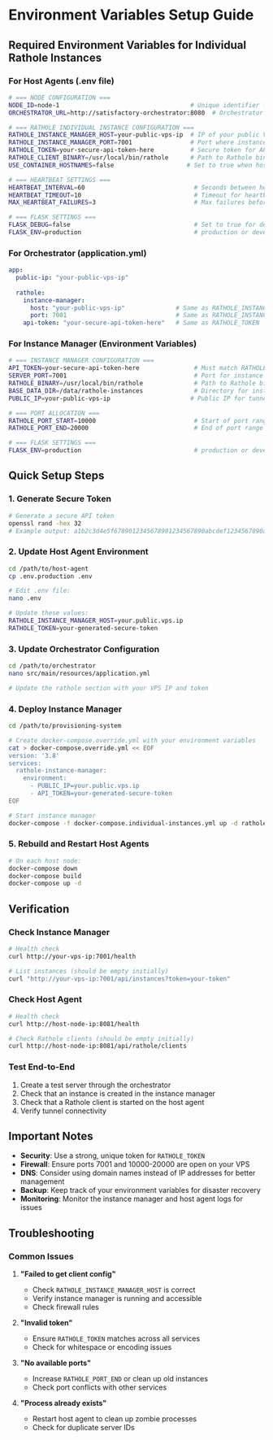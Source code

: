 # Environment Variables Setup Guide

## Required Environment Variables for Individual Rathole Instances

### For Host Agents (.env file)

```bash
# === NODE CONFIGURATION ===
NODE_ID=node-1                                    # Unique identifier for this host node
ORCHESTRATOR_URL=http://satisfactory-orchestrator:8080  # Orchestrator service URL

# === RATHOLE INDIVIDUAL INSTANCE CONFIGURATION ===
RATHOLE_INSTANCE_MANAGER_HOST=your-public-vps-ip  # IP of your public VPS running instance manager
RATHOLE_INSTANCE_MANAGER_PORT=7001                # Port where instance manager API runs
RATHOLE_TOKEN=your-secure-api-token-here          # Secure token for API authentication
RATHOLE_CLIENT_BINARY=/usr/local/bin/rathole      # Path to Rathole binary (already in Docker)
USE_CONTAINER_HOSTNAMES=false                    # Set to true when host agent and servers share Docker network

# === HEARTBEAT SETTINGS ===
HEARTBEAT_INTERVAL=60                              # Seconds between heartbeats to orchestrator
HEARTBEAT_TIMEOUT=10                               # Timeout for heartbeat requests
MAX_HEARTBEAT_FAILURES=3                           # Max failures before re-registration

# === FLASK SETTINGS ===
FLASK_DEBUG=false                                  # Set to true for development
FLASK_ENV=production                               # production or development
```

### For Orchestrator (application.yml)

```yaml
app:
  public-ip: "your-public-vps-ip"
  
  rathole:
    instance-manager:
      host: "your-public-vps-ip"              # Same as RATHOLE_INSTANCE_MANAGER_HOST
      port: 7001                              # Same as RATHOLE_INSTANCE_MANAGER_PORT
    api-token: "your-secure-api-token-here"   # Same as RATHOLE_TOKEN
```

### For Instance Manager (Environment Variables)

```bash
# === INSTANCE MANAGER CONFIGURATION ===
API_TOKEN=your-secure-api-token-here               # Must match RATHOLE_TOKEN
SERVER_PORT=7001                                   # Port for instance manager API
RATHOLE_BINARY=/usr/local/bin/rathole              # Path to Rathole binary
BASE_DATA_DIR=/data/rathole-instances              # Directory for instance configs
PUBLIC_IP=your-public-vps-ip                      # Public IP for tunnel endpoints

# === PORT ALLOCATION ===
RATHOLE_PORT_START=10000                           # Start of port range for instances
RATHOLE_PORT_END=20000                             # End of port range for instances

# === FLASK SETTINGS ===
FLASK_ENV=production                               # production or development
```

## Quick Setup Steps

### 1. Generate Secure Token
```bash
# Generate a secure API token
openssl rand -hex 32
# Example output: a1b2c3d4e5f6789012345678901234567890abcdef1234567890abcdef123456
```

### 2. Update Host Agent Environment
```bash
cd /path/to/host-agent
cp .env.production .env

# Edit .env file:
nano .env

# Update these values:
RATHOLE_INSTANCE_MANAGER_HOST=your.public.vps.ip
RATHOLE_TOKEN=your-generated-secure-token
```

### 3. Update Orchestrator Configuration
```bash
cd /path/to/orchestrator
nano src/main/resources/application.yml

# Update the rathole section with your VPS IP and token
```

### 4. Deploy Instance Manager
```bash
cd /path/to/provisioning-system

# Create docker-compose.override.yml with your environment variables
cat > docker-compose.override.yml << EOF
version: '3.8'
services:
  rathole-instance-manager:
    environment:
      - PUBLIC_IP=your.public.vps.ip
      - API_TOKEN=your-generated-secure-token
EOF

# Start instance manager
docker-compose -f docker-compose.individual-instances.yml up -d rathole-instance-manager
```

### 5. Rebuild and Restart Host Agents
```bash
# On each host node:
docker-compose down
docker-compose build
docker-compose up -d
```

## Verification

### Check Instance Manager
```bash
# Health check
curl http://your-vps-ip:7001/health

# List instances (should be empty initially)
curl "http://your-vps-ip:7001/api/instances?token=your-token"
```

### Check Host Agent
```bash
# Health check
curl http://host-node-ip:8081/health

# Check Rathole clients (should be empty initially)
curl http://host-node-ip:8081/api/rathole/clients
```

### Test End-to-End
1. Create a test server through the orchestrator
2. Check that an instance is created in the instance manager
3. Check that a Rathole client is started on the host agent
4. Verify tunnel connectivity

## Important Notes

- **Security**: Use a strong, unique token for `RATHOLE_TOKEN`
- **Firewall**: Ensure ports 7001 and 10000-20000 are open on your VPS
- **DNS**: Consider using domain names instead of IP addresses for better management
- **Backup**: Keep track of your environment variables for disaster recovery
- **Monitoring**: Monitor the instance manager and host agent logs for issues

## Troubleshooting

### Common Issues

1. **"Failed to get client config"**
   - Check `RATHOLE_INSTANCE_MANAGER_HOST` is correct
   - Verify instance manager is running and accessible
   - Check firewall rules

2. **"Invalid token"**
   - Ensure `RATHOLE_TOKEN` matches across all services
   - Check for whitespace or encoding issues

3. **"No available ports"**
   - Increase `RATHOLE_PORT_END` or clean up old instances
   - Check port conflicts with other services

4. **"Process already exists"**
   - Restart host agent to clean up zombie processes
   - Check for duplicate server IDs
